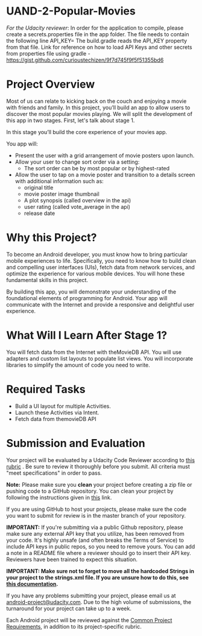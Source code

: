 # UAND-2-Popular-Movies
*For the Udacity reviewer*: In order for the application to compile, please create a secrets.properties file in the app folder. The file needs to contain the following line
     API_KEY=<please insert the actual key here>
The build.gradle reads the API_KEY property from that file.
Link for reference on how to load API Keys and other secrets from properties file using gradle - https://gist.github.com/curioustechizen/9f7d745f9f5f51355bd6

# Project Overview
Most of us can relate to kicking back on the couch and enjoying a movie with friends and family. In this project, you’ll build an app to allow users to discover the most popular movies playing. We will split the development of this app in two stages. First, let's talk about stage 1.

In this stage you’ll build the core experience of your movies app.

You app will:

* Present the user with a grid arrangement of movie posters upon launch.
* Allow your user to change sort order via a setting:
  * The sort order can be by most popular or by highest-rated
* Allow the user to tap on a movie poster and transition to a details screen with additional information such as:
  * original title
  * movie poster image thumbnail
  * A plot synopsis (called overview in the api)
  * user rating (called vote_average in the api)
  * release date
  
# Why this Project?
To become an Android developer, you must know how to bring particular mobile experiences to life. Specifically, you need to know how to build clean and compelling user interfaces (UIs), fetch data from network services, and optimize the experience for various mobile devices. You will hone these fundamental skills in this project.

By building this app, you will demonstrate your understanding of the foundational elements of programming for Android. Your app will communicate with the Internet and provide a responsive and delightful user experience.

# What Will I Learn After Stage 1?
You will fetch data from the Internet with theMovieDB API.
You will use adapters and custom list layouts to populate list views.
You will incorporate libraries to simplify the amount of code you need to write.

# Required Tasks
* Build a UI layout for multiple Activities.
* Launch these Activities via Intent.
* Fetch data from themovieDB API

# Submission and Evaluation
Your project will be evaluated by a Udacity Code Reviewer according to [this rubric](https://review.udacity.com/#!/rubrics/66/view) . Be sure to review it thoroughly before you submit. All criteria must "meet specifications" in order to pass.

**Note:** Please make sure you **clean** your project before creating a zip file or pushing code to a GitHub repository. You can clean your project by following the instructions given in [this](https://d17h27t6h515a5.cloudfront.net/topher/2016/June/5769c116_1000-files-tutorial/1000-files-tutorial.pdf) link.

If you are using GitHub to host your projects, please make sure the code you want to submit for review is in the master branch of your repository.

**IMPORTANT:** If you're submitting via a public Github repository, please make sure any external API key that you utilize, has been removed from your code. It's highly unsafe (and often breaks the Terms of Service) to include API keys in public repos, so you need to remove yours. You can add a note in a README file where a reviewer should go to insert their API key. Reviewers have been trained to expect this situation.

**IMPORTANT: Make sure not to forget to move all the hardcoded Strings in your project to the strings.xml file. If you are unsure how to do this, see [this documentation](https://developer.android.com/distribute/best-practices/launch/localization-checklist#manage-strings).**

If you have any problems submitting your project, please email us at android-project@udacity.com. Due to the high volume of submissions, the turnaround for your project can take up to a week.

Each Android project will be reviewed against the [Common Project Requirements](http://udacity.github.io/android-nanodegree-guidelines/core.html), in addition to its project-specific rubric.
